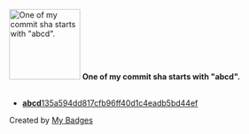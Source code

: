 <img src="https://my-badges.github.io/my-badges/abcd-commit.png" alt="One of my commit sha starts with &quot;abcd&quot;." title="One of my commit sha starts with &quot;abcd&quot;." width="128">
<strong>One of my commit sha starts with &quot;abcd&quot;.</strong>
<br><br>

- <a href="https://github.com/Siddhant-K-code/landing-page/commit/abcd135a594dd817cfb96ff40d1c4eadb5bd44ef"><strong>abcd</strong>135a594dd817cfb96ff40d1c4eadb5bd44ef</a>


Created by <a href="https://github.com/my-badges/my-badges">My Badges</a>